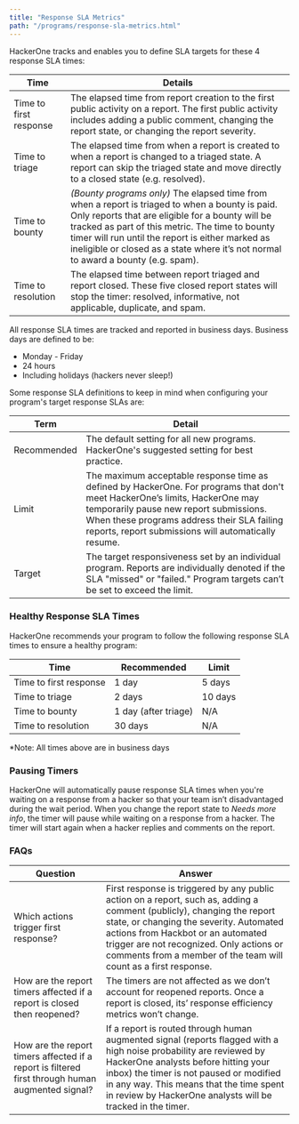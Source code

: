 ```yaml
---
title: "Response SLA Metrics"
path: "/programs/response-sla-metrics.html"
---
```


HackerOne tracks and enables you to define SLA targets for these 4 response SLA times:

Time | Details
---- | -------
Time to first response | The elapsed time from report creation to the first public activity on a report. The first public activity includes adding a public comment, changing the report state, or changing the report severity.
Time to triage | The elapsed time from when a report is created to when a report is changed to a triaged state. A report can skip the triaged state and move directly to a closed state (e.g. resolved).
Time to bounty | *(Bounty programs only)* The elapsed time from when a report is triaged to when a bounty is paid. Only reports that are eligible for a bounty will be tracked as part of this metric. The time to bounty timer will run until the report is either marked as ineligible or closed as a state where it’s not normal to award a bounty (e.g. spam). 
Time to resolution | The elapsed time between report triaged and report closed. These  five closed report states will stop the timer: resolved, informative, not applicable, duplicate, and spam.

All response SLA times are tracked and reported in business days. Business days are defined to be:
* Monday - Friday
* 24 hours
* Including holidays (hackers never sleep!)

Some response SLA definitions to keep in mind when configuring your program's target response SLAs are:

Term | Detail
----- | ------
Recommended | The default setting for all new programs. HackerOne's suggested setting for best practice. 
Limit | The maximum acceptable response time as defined by HackerOne. For programs that don't meet HackerOne’s limits, HackerOne may temporarily pause new report submissions. When these programs address their SLA failing reports, report submissions will automatically resume. 
Target | The target responsiveness set by an individual program. Reports are individually denoted if the SLA "missed" or "failed." Program targets can’t be set to exceed the limit.

### Healthy Response SLA Times
HackerOne recommends your program to follow the following response SLA times to ensure a healthy program:

Time | Recommended | Limit 
-------- | ----------- | -----
Time to first response | 1 day | 5 days 
Time to triage | 2 days | 10 days 
Time to bounty | 1 day (after triage) | N/A 
Time to resolution | 30 days | N/A 

*Note: All times above are in business days

### Pausing Timers
HackerOne will automatically pause response SLA times when you're waiting on a response from a hacker so that your team isn’t disadvantaged during the wait period. When you change the report state to *Needs more info*, the timer will pause while waiting on a response from a hacker. The timer will start again when a hacker replies and comments on the report.

### FAQs

Question | Answer
-------- | --------
Which actions trigger first response? | First response is triggered by any public action on a report, such as, adding a comment (publicly), changing the report state, or changing the severity. Automated actions from Hackbot or an automated trigger are not recognized. Only actions or comments from a member of the team will count as a first response.
How are the report timers affected if a report is closed then reopened? | The timers are not affected as we don’t account  for reopened reports. Once a report is closed, its’ response efficiency metrics won’t  change.
How are the report timers affected if a report is filtered first through human augmented signal? | If a report is routed through human augmented signal (reports flagged with a high noise probability are reviewed by HackerOne analysts before hitting your inbox) the timer is not paused or modified in any way. This means that the time spent in review by HackerOne analysts will be tracked in the timer.
